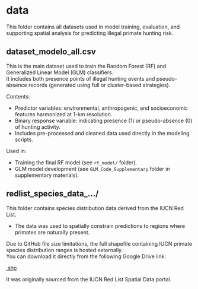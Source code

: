 # data

This folder contains all datasets used in model training, evaluation, and supporting spatial analysis for predicting illegal primate hunting risk.

## dataset_modelo_all.csv

This is the main dataset used to train the Random Forest (RF) and Generalized Linear Model (GLM) classifiers.  
It includes both presence points of illegal hunting events and pseudo-absence records (generated using full or cluster-based strategies).

Contents:
- Predictor variables: environmental, anthropogenic, and socioeconomic features harmonized at 1-km resolution.
- Binary response variable: indicating presence (1) or pseudo-absence (0) of hunting activity.
- Includes pre-processed and cleaned data used directly in the modeling scripts.

Used in:
- Training the final RF model (see `rf_model/` folder).
- GLM model development (see `GLM_Code_Supplementary` folder in supplementary materials).

## redlist_species_data_.../

This folder contains species distribution data derived from the IUCN Red List.
- The data was used to spatially constrain predictions to regions where primates are naturally present.
 
Due to GitHub file size limitations, the full shapefile containing IUCN primate species distribution ranges is hosted externally.  
You can download it directly from the following Google Drive link:

[.shp](https://drive.google.com/drive/folders/12v32ctX-P9l-fV5P1VM1j9vdchSndkYD?usp=sharing)

It was originally sourced from the IUCN Red List Spatial Data portal.




